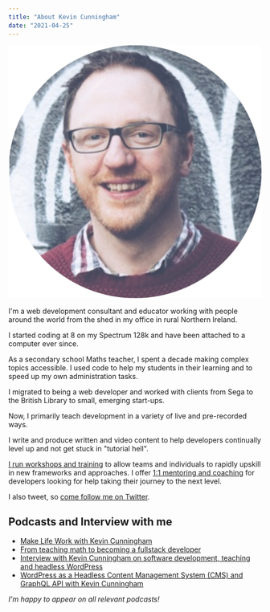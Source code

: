 ```yaml
---
title: "About Kevin Cunningham"
date: "2021-04-25"
---
```


![](images/face-1.jpg)

I'm a web development consultant and educator working with people around the world from the shed in my office in rural Northern Ireland.

I started coding at 8 on my Spectrum 128k and have been attached to a computer ever since.

As a secondary school Maths teacher, I spent a decade making complex topics accessible. I used code to help my students in their learning and to speed up my own administration tasks.

I migrated to being a web developer and worked with clients from Sega to the British Library to small, emerging start-ups.

Now, I primarily teach development in a variety of live and pre-recorded ways.

I write and produce written and video content to help developers continually level up and not get stuck in "tutorial hell".

[I run workshops and training](/courses) to allow teams and individuals to rapidly upskill in new frameworks and approaches. I offer [1:1 mentoring and coaching](/mentoring) for developers looking for help taking their journey to the next level.

I also tweet, so [come follow me on Twitter](https://twitter.com/dolearning).

## Podcasts and Interview with me

- [Make Life Work with Kevin Cunningham](https://makelifeworkpodcast.com/kevin-cunningham/)
- [From teaching math to becoming a fullstack developer](https://landingintech.com/episodes/ep5-kevin-cunningham-from-maths-to-fullstack/)
- [Interview with Kevin Cunningham on software development, teaching and headless WordPress](https://learnetto.com/blog/kevin-cunningham-headless-wordpress)
- [WordPress as a Headless Content Management System (CMS) and GraphQL API with Kevin Cunningham](https://egghead-io-course-notes.simplecast.com/episodes/wordpress-as-a-headless-content-management-system-cms-and-graphql-api-with-kevin-cunningham?share=true)

_I'm happy to appear on all relevant podcasts!_
